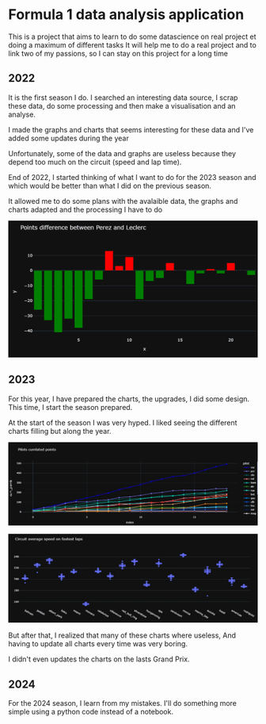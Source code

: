 # Formula 1 data analysis application

This is a project that aims to learn to do some datascience on real project et doing a maximum of different tasks
It will help me to do a real project and to link two of my passions, so I can stay on this project for a long time

## 2022

It is the first season I do. I searched an interesting data source, I scrap these data, do some processing and then make a visualisation and an analyse.

I made the graphs and charts that seems interesting for these data and I've added some updates during the year

Unfortunately, some of the data and graphs are useless because they depend too much on the circuit (speed and lap time).

End of 2022, I started thinking of what I want to do for the 2023 season and which would be better than what I did on the previous season.

It allowed me to do some plans with the avalaible data, the graphs and charts adapted and the processing I have to do

![Example of chart](2022/example.png "Example of chart")

## 2023

For this year, I have prepared the charts, the upgrades, I did some design. This time, I start the season prepared.

At the start of the season I was very hyped. I liked seeing the different charts filling but along the year.

![ex1](2023/cumul_pilot.jpg "Example of chart")

![ex2](2023/ex2.jpg "Another example")

But after that, I realized that many of these charts where useless, And having to update all charts every time was very boring.

I didn't even updates the charts on the lasts Grand Prix.

## 2024

For the 2024 season, I learn from my mistakes. I'll do something more simple using a python code instead of a notebook.
